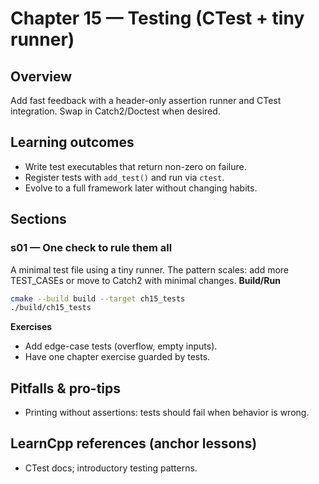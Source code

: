 # Chapter 15 — Testing (CTest + tiny runner)

## Overview
Add fast feedback with a header-only assertion runner and CTest integration. Swap in Catch2/Doctest when desired.

## Learning outcomes

- Write test executables that return non-zero on failure.
- Register tests with `add_test()` and run via `ctest`.
- Evolve to a full framework later without changing habits.

## Sections

### s01 — One check to rule them all
A minimal test file using a tiny runner. The pattern scales: add more TEST_CASEs or move to Catch2 with minimal changes.
**Build/Run**
```bash
cmake --build build --target ch15_tests
./build/ch15_tests
```
**Exercises**
- Add edge-case tests (overflow, empty inputs).
- Have one chapter exercise guarded by tests.

## Pitfalls & pro-tips
- Printing without assertions: tests should fail when behavior is wrong.

## LearnCpp references (anchor lessons)
- CTest docs; introductory testing patterns.
